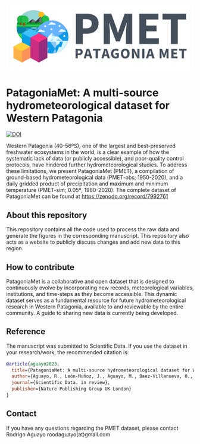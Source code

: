 ![](pmet_logo.png)

# PatagoniaMet: A multi-source hydrometeorological dataset for Western Patagonia

[![DOI](https://zenodo.org/badge/360892253.svg)](https://zenodo.org/badge/latestdoi/360892253)

Western Patagonia (40-56ºS), one of the largest and best-preserved freshwater ecosystems in the world, is a clear example of how the systematic lack of data (or publicly accessible), and poor-quality control protocols, have hindered further hydrometeorological studies. To address these limitations, we present PatagoniaMet (PMET), a compilation of ground-based hydrometeorological data (PMET-obs; 1950-2020), and a daily gridded product of precipitation and maximum and minimum temperature (PMET-sim; 0.05º, 1980-2020). The complete dataset of PatagoniaMet can be found at <https://zenodo.org/record/7992761>

## About this repository

This repository contains all the code used to process the raw data and generate the figures in the corresponding manuscript. This repository also acts as a website to publicly discuss changes and add new data to this region.

## How to contribute

PatagoniaMet is a collaborative and open dataset that is designed to continuously evolve by incorporating new records, meteorological variables, institutions, and time-steps as they become accessible. This dynamic dataset serves as a fundamental resource for future hydrometeorological research in Western Patagonia, available to and reviewable by the entire community. A guide to sharing new data is currently being developed.

## Reference

The manuscript was submitted to Scientific Data. If you use the dataset in your research/work, the recommended citation is:

``` bib
@article{aguayo2023,
  title={PatagoniaMet: A multi-source hydrometeorological dataset for Western Patagonia},
  author={Aguayo, R., León-Muñoz, J., Aguayo, M., Baez-Villanueva, O., Fernandez, A. Zambrano-Bigiarini, M., and Jacques-Coper, M.},
  journal={Scientific Data. in review},
  publisher={Nature Publishing Group UK London}
}
```

## Contact

If you have any questions regarding the PMET dataset, please contact Rodrigo Aguayo roodaguayo(at)gmail.com
